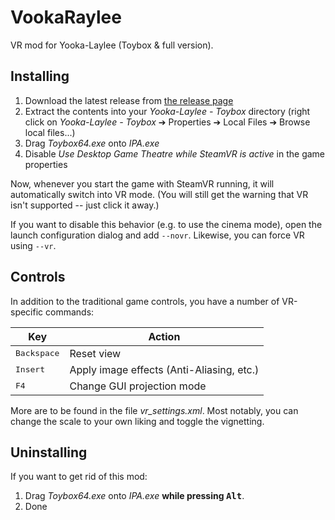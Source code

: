 # VookaRaylee

VR mod for Yooka-Laylee (Toybox & full version).

## Installing

1. Download the latest release from [the release page](https://github.com/Eusth/VookaRaylee/releases)
2. Extract the contents into your *Yooka-Laylee - Toybox* directory (right click on *Yooka-Laylee - Toybox* ➔ Properties ➔ Local Files ➔ Browse local files...)
3. Drag *Toybox64.exe* onto *IPA.exe*
4. Disable *Use Desktop Game Theatre while SteamVR is active* in the game properties

Now, whenever you start the game with SteamVR running, it will automatically switch into VR mode. (You will still get the warning that VR isn't supported -- just click it away.)

If you want to disable this behavior (e.g. to use the cinema mode), open the launch configuration dialog and add `--novr`. Likewise, you can force VR using `--vr`.

## Controls

In addition to the traditional game controls, you have a number of VR-specific commands:

|Key|Action|
|---|------|
|<kbd>Backspace</kbd>|Reset view|
|<kbd>Insert</kbd>|Apply image effects (Anti-Aliasing, etc.)|
|<kbd>F4</kbd>|Change GUI projection mode|

More are to be found in the file *vr_settings.xml*. Most notably, you can change the scale to your own liking and toggle the vignetting.

## Uninstalling

If you want to get rid of this mod:

1. Drag *Toybox64.exe* onto *IPA.exe* **while pressing <kbd>Alt</kbd>**.
2. Done